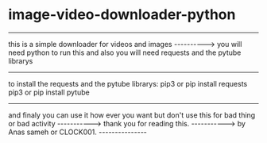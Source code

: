 # image-video-downloader-python
____________________________
this is a simple downloader for videos and images
---------->
you will need python to run this and also you will need requests and the pytube librarys

_______________________________________
to install the requests and the pytube librarys:
          pip3 or pip install requests
          pip3 or pip install pytube
_______________________________________

and finaly you can use it how ever you want but don't use this for bad thing or bad activity
----------->
thank you for reading this.
----------->
by Anas sameh or CLOCK001.
-_-_-_-_-_-_-_-_-_-_-_-_-_-_-
